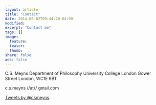 ```yaml
---
layout: article
title: "Contact"
date: 2014-06-02T09:44:20-04:00
modified:
excerpt: "Contact me"
tags: []
image:
  feature: 
  teaser:
  thumb:
share: false
ads: false
---
```


C.S. Meyns
Department of Philosophy
University College London
Gower Street
London, WC1E 6BT

c.s.meyns //at// gmail.com

<a class="twitter-timeline" href="https://twitter.com/csmeyns" data-widget-id="480670887591411712">Tweets by @csmeyns</a>
<script>!function(d,s,id){var js,fjs=d.getElementsByTagName(s)[0],p=/^http:/.test(d.location)?'http':'https';if(!d.getElementById(id)){js=d.createElement(s);js.id=id;js.src=p+"://platform.twitter.com/widgets.js";fjs.parentNode.insertBefore(js,fjs);}}(document,"script","twitter-wjs");</script>

